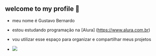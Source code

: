 ## welcome to my profile 🖤

- meu nome é Gustavo Bernardo

- estou estudando programação na [Alura] (https://www.alura.com.br)

- vou utilizar esse espaço para organizar e compartilhar meus projetos


- ![](https://media1.tenor.com/m/kT9o3D5JZEgAAAAC/kimetsu-no-yaiba-demon-slayer.gif)

